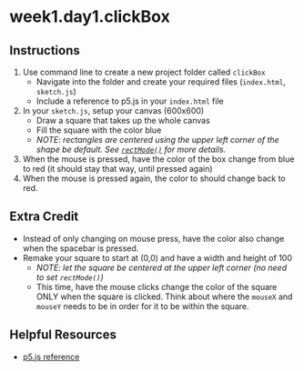 # week1.day1.clickBox

## Instructions
1. Use command line to create a new project folder called `clickBox`
    - Navigate into the folder and create your required files (`index.html`, `sketch.js`) 
    - Include a reference to p5.js in your `index.html` file
2. In your `sketch.js`, setup your canvas (600x600)
    - Draw a square that takes up the whole canvas
    - Fill the square with the color blue
    - *NOTE: rectangles are centered using the upper left corner of the shape be default. See [`rectMode()`](https://p5js.org/reference/#/p5/rectMode) for more details.*
3. When the mouse is pressed, have the color of the box change from blue to red (it should stay that way, until pressed again)
4. When the mouse is pressed again, the color to should change back to red.

## Extra Credit
- Instead of only changing on mouse press, have the color also change when the spacebar is pressed.
- Remake your square to start at (0,0) and have a width and height of 100
    - *NOTE: let the square be centered at the upper left corner (no need to set `rectMode()`)*
    - This time, have the mouse clicks change the color of the square ONLY when the square is clicked. Think about where the `mouseX` and `mouseY` needs to be in order for it to be within the square.

## Helpful Resources
- [p5.js reference](https://p5js.org/reference/)

